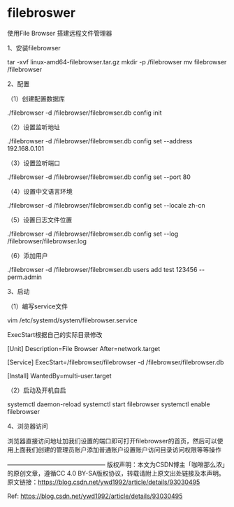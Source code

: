 # filebroswer
使用File Browser 搭建远程文件管理器  

1、安装filebrowser

tar -xvf linux-amd64-filebrowser.tar.gz
mkdir -p /filebrowser
mv filebrowser /filebrowser

2、配置

（1）创建配置数据库

./filebrowser -d /filebrowser/filebrowser.db config init


（2）设置监听地址

./filebrowser -d /filebrowser/filebrowser.db config set --address 192.168.0.101



（3）设置监听端口

./filebrowser -d /filebrowser/filebrowser.db config set --port 80



（4）设置中文语言环境

./filebrowser -d /filebrowser/filebrowser.db config set --locale zh-cn



（5）设置日志文件位置

./filebrowser -d /filebrowser/filebrowser.db config set --log /filebrowser/filebrowser.log



（6）添加用户

./filebrowser -d /filebrowser/filebrowser.db users add test 123456 --perm.admin



3、启动

（1）编写service文件

vim /etc/systemd/system/filebrowser.service



ExecStart根据自己的实际目录修改

[Unit]
Description=File Browser
After=network.target

[Service]
ExecStart=/filebrowser/filebrowser -d /filebrowser/filebrowser.db

[Install]
WantedBy=multi-user.target



（2）启动及开机自启

systemctl daemon-reload
systemctl start filebrowser
systemctl enable filebrowser



4、浏览器访问

浏览器直接访问地址加我们设置的端口即可打开filebrowser的首页，然后可以使用上面我们创建的管理员账户添加普通账户设置账户访问目录访问权限等等操作


————————————————
版权声明：本文为CSDN博主「咖啡那么浓」的原创文章，遵循CC 4.0 BY-SA版权协议，转载请附上原文出处链接及本声明。
原文链接：https://blog.csdn.net/ywd1992/article/details/93030495

Ref: https://blog.csdn.net/ywd1992/article/details/93030495  

